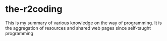 # the-r2coding
This is my summary of various knowledge on the way of programming. It is the aggregation of resources and shared web pages since self-taught programming
